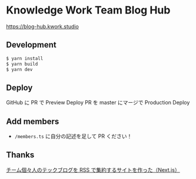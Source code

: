 # Knowledge Work Team Blog Hub

https://blog-hub.kwork.studio

## Development

```bash
$ yarn install
$ yarn build
$ yarn dev
```

## Deploy

GitHub に PR で Preview Deploy
PR を master にマージで Production Deploy

## Add members

- `/members.ts` に自分の記述を足して PR ください！

## Thanks

[チーム個々人のテックブログを RSS で集約するサイトを作った（Next.js）](https://zenn.dev/catnose99/articles/cb72a73368a547756862)
